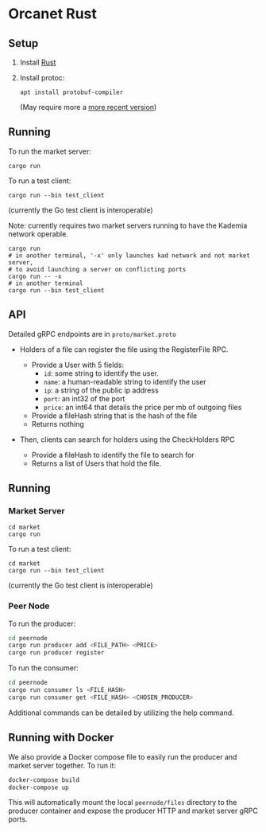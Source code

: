 # Orcanet Rust

## Setup

1. Install [Rust](https://www.rust-lang.org/tools/install)
2. Install protoc:

   `apt install protobuf-compiler`

   (May require more a [more recent version](https://grpc.io/docs/protoc-installation/#install-pre-compiled-binaries-any-os))

## Running

To run the market server:

```Shell
cargo run
```

To run a test client:

```Shell
cargo run --bin test_client
```

(currently the Go test client is interoperable)

Note: currently requires two market servers running to have the Kademia network
operable.

```Shell
cargo run
# in another terminal, '-x' only launches kad network and not market server,
# to avoid launching a server on conflicting ports
cargo run -- -x
# in another terminal
cargo run --bin test_client
```

## API
Detailed gRPC endpoints are in `proto/market.proto`

- Holders of a file can register the file using the RegisterFile RPC.
  - Provide a User with 5 fields: 
    - `id`: some string to identify the user.
    - `name`: a human-readable string to identify the user
    - `ip`: a string of the public ip address
    - `port`: an int32 of the port
    - `price`: an int64 that details the price per mb of outgoing files
  - Provide a fileHash string that is the hash of the file
  - Returns nothing

- Then, clients can search for holders using the CheckHolders RPC
  - Provide a fileHash to identify the file to search for
  - Returns a list of Users that hold the file.



## Running


### Market Server
```Shell
cd market
cargo run
```

To run a test client:

```Shell
cd market
cargo run --bin test_client
```

(currently the Go test client is interoperable)

### Peer Node

To run the producer:
```bash
cd peernode
cargo run producer add <FILE_PATH> <PRICE>
cargo run producer register
```

To run the consumer:
```bash
cd peernode
cargo run consumer ls <FILE_HASH>
cargo run consumer get <FILE_HASH> <CHOSEN_PRODUCER>
```

Additional commands can be detailed by utilizing the help command.

## Running with Docker
We also provide a Docker compose file to easily run the producer and market server together. To run it:
```bash
docker-compose build
docker-compose up
```
This will automatically mount the local `peernode/files` directory to the producer container and expose the producer HTTP and market server gRPC ports.

